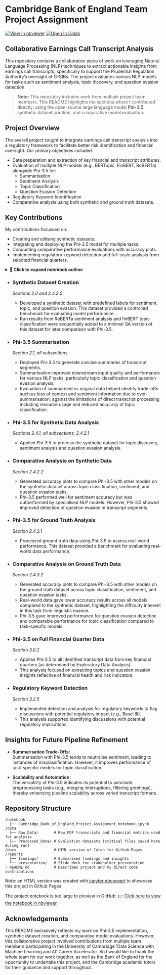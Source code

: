 # Cambridge Bank of England Team Project Assignment   
[![View in nbviewer](https://img.shields.io/badge/View%20Notebook%20in-nbviewer-orange)](https://nbviewer.org/github/sian-davies/cam_ds_bank_of_england/blob/main/notebook/Cambridge_Bank_of_England_Project_Assignment_notebook.ipynb)     [![Open In Colab](https://colab.research.google.com/assets/colab-badge.svg)](https://colab.research.google.com/github/sian-davies/cam_ds_bank_of_england/blob/main/notebook/Cambridge_Bank_of_England_Project_Assignment_notebook.ipynb)   

## Collaborative Earnings Call Transcript Analysis

This repository contains a collaborative piece of work on leveraging Natural Language Processing (NLP) techniques to extract actionable insights from earnings call transcripts, specifically to support the Prudential Regulation Authority’s oversight of G-SIBs. The project evaluates various NLP models for tasks such as sentiment analysis, topic discovery, and question evasion detection.

> **Note:** This repository includes work from multiple project team members. This README highlights the sections where I contributed directly: using the open-source large language model **Phi-3.5**, synthetic dataset creation, and comparative model evaluation.


## Project Overview

The overall project sought to integrate earnings call transcript analysis into a regulatory framework to facilitate better risk identification and financial oversight. Our primary objectives included:
- Data preparation and extraction of key financial and transcript attributes.
- Evaluation of multiple NLP models (e.g., BERTopic, FinBERT, RoBERTa) alongside Phi-3.5 for:
  - Summarisation
  - Sentiment Analysis
  - Topic Classification
  - Question Evasion Detection
- Regulatory Keyword Identification
- Comparative analysis using both synthetic and ground truth datasets.


## Key Contributions
My contributions focussed on:
- Creating and utilising synthetic datasets.
- Integrating and deploying the Phi-3.5 model for multiple tasks.
- Conducting comparative performance evaluations with accuracy plots.
- Implementing regulatory keyword detection and full-scale analysis from selected financial quarters.


<details>
<summary><strong>📘 Click to expand notebook outline</strong></summary>

## 📘 Notebook Outline

- Business Context and Project Scenario
- Setup: Libraries & Packages
- 0 Exploration of Financial Metrics Data
- 1 Data Collection and Pre-Processing of Transcripts
  - 1.1 Extract information from transcripts
    - 1.1.0 Helper functions
    - 1.1.1 Unzip files
    - 1.1.2 PDF-to-table converter
    - 1.1.3 Batch-process PDF files
    - 1.1.4 Convert PDFs to CSV
    - 1.1.5 Output
    - 1.1.6 Checking the data
  - 1.2 Data Cleaning
  - 1.3 Initial Exploratory Data Analysis
    - 1.3.1 Transcripts overview
    - 1.3.2 1Q22 and 2Q24
    - 1.3.3 Emerging risks
- 2 Selecting Models and Scalability Assessment
  - 🟠 **2.0 Evaluation dataset creation**
    - 2.0.1 Selecting ground truth
  - 🟠 **2.1 Phi 3.5 for summarisation**
    - 🟠 **2.1.0 Phi-3.5 Initialisation**
    - 🟠 **2.1.1 Summarisation function**
    - 🟠 **2.1.2 Generate summarised text**
  - 2.2 Sentiment Analysis
    - 2.2.0 Load ground truth dataset
    - 2.2.1 Sentiment model analyses
    - 2.2.2 Model comparison
    - 2.2.3 Run full dataset
  - 2.3 Topic Modelling
    - 2.3.1 FinBERT classification
      - 2.3.1.0 Model setup
      - 2.3.1.1 Helper functions
      - 2.3.1.2 Optimising chunking options
      - 2.3.1.3 Using summarised text
      - 2.3.1.4 Comparison
    - 2.3.2 BERTopic
      - 2.3.2.1 Preprocessing function
      - 2.3.2.2 Run on summarised text
  - 2.4 QA Evasion & Generalisability
    - 2.4.0 FinBERT classification for evasion 
    - 🟠 **2.4.1 Phi-3.5 Pipeline Initialisation**
      - 🟠 **2.4.1.0 Preparing datasets for Phi 3.5**
      - 🟠 **2.4.1.1 Prompts**
      - 🟠 **2.4.1.2 Functions to run analyses with Phi-3.5**
      - 🟠 **2.4.1.3 Functions for accuracy plots** --------------------
    - 2.4.2 Synthetic dataset
      - 🟠 **2.4.2.0 Prepare synthetic data table**
        - Run RoBERTa
        - Run FinBERT
        - Create combined synthetic data table
      - 🟠 **2.4.2.1 Run Phi-3.5 on synthetic dataset**
      - 🟠 **2.4.2.2 Compare results with other models**
    - 🟠 **2.4.3 Ground Truth dataset**
      - 🟠 **2.4.3.0 Prepare ground truth data tables**
      - 🟠 **2.4.3.1 Run Phi-3.5 on ground truth**
      - 🟠 **2.4.3.2 Model comparisons**
- 3 Analysis
  - 3.0 Full dataset analysis
    - 3.0.1 RoBERTa seniment analysis
    - 🟠 **3.0.2 Phi-3.5 by quarter**
  - 3.1 22Q1
    - 3.1.1 Sentiment
    - 3.1.2 Topic modelling (negative-sentiment texts)
      - 3.1.2.1 BERTopic
      - 3.1.2.2 FinBERT
    - 3.1.3 Evasion
      - 3.1.3.1 Topic modelling (evasive texts) - BERTopic
    - 3.1.4 Evasion and Negativity
  - 3.2 Recent Two Quarters (2Q24, 3Q24)
    - 3.2.0 Data exploration
    - 3.2.1 Sentiment
    - 3.2.2 Topic modelling (negative-sentiment texts)
      - 3.2.2.1 BERTopic
      - 3.2.2.2 FinBERT
    - 3.2.3 Evasion
      - 3.2.3.1 Topic modelling (evasive texts) - BERTopic
    - 3.2.4 Evasion and Negativity
    - 🟠 **3.2.5 Regulatory keywords detection**
- 4 Conclusions

</details>


- ### Synthetic Dataset Creation 
  *Sections 2.0 and 2.4.2.0*
  - Developed a synthetic dataset with predefined labels for sentiment, topic, and question evasion. This dataset provided a controlled benchmark for evaluating model performance. 
  - Run results from RoBERTa sentiment analysis and finBERT topic classification were sequentially added to a minimal QA version of this dataset for later comparison with Phi-3.5.

- ### Phi-3.5 Summarisation
  *Section 2.1, all subsections*
  - Deployed Phi-3.5 to generate concise summaries of transcript segments. 
  - Summarisation improved downstream input quality and performance for various NLP tasks, particularly topic classification and question evasion analysis.
  - Evaluation of summarised vs original data helped identify trade-offs such as loss of context and sentiment information due to over-summarisation, against the limitations of direct transcript processing including resource usage and reduced accuracy of topic classification.

- ### Phi-3.5 for Synthetic Data Analysis
  *Sections 2.4.1, all subsections; 2.4.2.1*
  - Applied Phi-3.5 to process the synthetic dataset for topic discovery, sentiment analysis and question evasion analysis.

- ### Comparative Analysis on Synthetic Data
  *Section 2.4.2.2*
  - Generated accuracy plots to compare Phi-3.5 with other models on the synthetic dataset across topic classification, sentiment, and question evasion tasks. 
  - Phi-3.5 performed well for sentiment accuracy but was outperformed by specialised NLP models. However, Phi-3.5 showed improved detection of question evasion in transcript segments.

- ### Phi-3.5 for Ground Truth Analysis
  *Section 2.4.3.1*
  - Processed ground truth data using Phi-3.5 to assess real-world performance. This dataset provided a benchmark for evaluating real-world data performance.

- ### Comparative Analysis on Ground Truth Data
  *Section 2.4.3.2*
  - Generated accuracy plots to compare Phi-3.5 with other models on the ground truth dataset across topic classification, sentiment, and question evasion tasks.
  - Real-world data gave lower accuracy results across all models compared to the synthetic dataset, highlighting the difficulty inherent in this task from linguistic nuance.
  - Phi-3.5 gave improved performance for question evasion detection and comparable performance for topic classification compared to task-specific models.

- ### Phi-3.5 on Full Financial Quarter Data
  *Section 3.0.2*
  - Applied Phi-3.5 to all identified transcript data from key financial quarters (as determined by Exploratory Data Analysis).
  - This analysis focused on extracting topics and question evasion insights reflective of financial health and risk indicators.

- ### Regulatory Keyword Detection
  *Section 3.2.5*
  - Implemented detection and analysis for regulatory keywords to flag discussions with potential regulatory impact (e.g., Basel III).
  - This analysis supported identifying discussions with potential regulatory implications.



## Insights for Future Pipeline Refinement
- **Summarisation Trade-Offs:**  
    Summarisation with Phi-3.5 tends to neutralise sentiment, leading to instances of misclassification. However, it improves performance of task-specific models for topic classification.
  
- **Scalability and Automation:**  
  The versatility of Phi-3.5 indicates its potential to automate preprocessing tasks (e.g., merging interruptions, filtering greetings), thereby enhancing pipeline scalability across varied transcript formats.


## Repository Structure

```
/notebook
  ├── Cambridge_Bank_of_England_Project_Assignment_notebook.ipynb
/data
  ├── Raw_Data/       # Raw PDF transcripts and financial metrics used for analysis
  ├── Processed_Data/ # Evaluation datasets (critical files saved here during run)
/docs                 # HTML version of Colab for Github Pages
/reports
  ├── findings/       # Summarised findings and insights
  └── presentation/   # Slide deck for stakeholder presentation
- README.md           # Describes project and my direct code contributions
```

Note: an HTML version was created with [jupyter nbconvert](https://github.com/jupyter/nbconvert) to showcase this project in Github Pages.

The project notebook is too large to preview in GitHub:
  👉 [Click here to view the notebook in nbviewer](https://nbviewer.org/github/sian-davies/cam_ds_bank_of_england/blob/main/notebook/Cambridge_Bank_of_England_Project_Assignment_notebook.ipynb)


## Acknowledgements

This README exclusively reflects my work on Phi-3.5 implementation, synthetic dataset creation, and comparative model evaluations. However, this collaborative project involved contributions from multiple team members participating in the University of Cambridge 'Data Science with Machine Learning and AI' Career Accelerator. So I would like to thank the whole team for our work together, as well as the Bank of England for the opportunity to undertake this project, and the Cambridge academic tutors for their guidance and support throughout.
